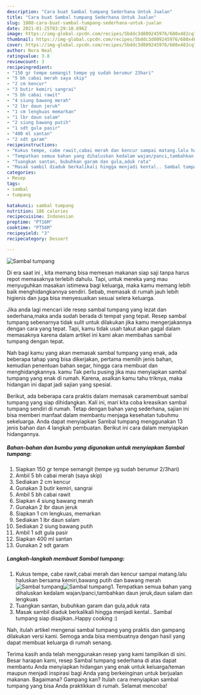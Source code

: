 ```yaml
---
description: "Cara buat Sambal tumpang Sederhana Untuk Jualan"
title: "Cara buat Sambal tumpang Sederhana Untuk Jualan"
slug: 1088-cara-buat-sambal-tumpang-sederhana-untuk-jualan
date: 2021-01-25T03:29:18.696Z
image: https://img-global.cpcdn.com/recipes/5bddc3d809245976/680x482cq70/sambal-tumpang-foto-resep-utama.jpg
thumbnail: https://img-global.cpcdn.com/recipes/5bddc3d809245976/680x482cq70/sambal-tumpang-foto-resep-utama.jpg
cover: https://img-global.cpcdn.com/recipes/5bddc3d809245976/680x482cq70/sambal-tumpang-foto-resep-utama.jpg
author: Nora Neal
ratingvalue: 3.8
reviewcount: 3
recipeingredient:
- "150 gr tempe semangit tempe yg sudah berumur 23hari"
- "5 bh cabai merah saya skip"
- "2 cm kencur"
- "3 butir kemiri sangrai"
- "5 bh cabai rawit"
- "4 siung bawang merah"
- "2 lbr daun jeruk"
- "1 cm lengkuas memarkan"
- "1 lbr daun salam"
- "2 siung bawang putih"
- "1 sdt gula pasir"
- "400 ml santan"
- "2 sdt garam"
recipeinstructions:
- "Kukus tempe, cabe rawit,cabai merah dan kencur sampai matang.lalu haluskan bersama kemiri,bawang putih dan bawang merah"
- "Tempatkan semua bahan yang dihaluskan kedalam wajan/panci,tambahkan daun jeruk,daun salam dan lengkuas"
- "Tuangkan santan, bubuhkan garam dan gula,aduk rata"
- "Masak sambil diaduk berkalikali hingga menjadi kental.. Sambal tumpang siap disajikan..Happy cooking :)"
categories:
- Resep
tags:
- sambal
- tumpang

katakunci: sambal tumpang 
nutrition: 186 calories
recipecuisine: Indonesian
preptime: "PT16M"
cooktime: "PT56M"
recipeyield: "3"
recipecategory: Dessert

---
```



![Sambal tumpang](https://img-global.cpcdn.com/recipes/5bddc3d809245976/680x482cq70/sambal-tumpang-foto-resep-utama.jpg)

Di era  saat ini , kita memang bisa memesan makanan siap saji tanpa harus repot memasaknya terlebih dahulu. Tapi, untuk mereka yang mau menyuguhkan masakan istimewa bagi keluarga, maka kamu memang lebih baik menghidangkannya sendiri. Sebab, memasak di rumah jauh lebih higienis dan juga bisa menyesuaikan sesuai selera keluarga.

Jika anda lagi mencari ide resep sambal tumpang yang lezat dan sederhana,maka anda sudah berada di tempat yang tepat. Resep sambal tumpang  sebenarnya tidak sulit untuk dilakukan jika kamu mengerjakannya dengan cara yang tepat. Tapi, kamu tidak usah takut akan gagal dalam memasaknya 
karena dalam artikel ini kami akan membahas sambal tumpang dengan tepat.  



Nah bagi kamu yang akan memasak sambal tumpang yang enak, ada beberapa tahap yang bisa dikerjakan, pertama memilih jenis bahan, kemudian penentuan bahan segar, hingga cara membuat dan menghidangkannya. kamu Tak perlu pusing jika mau menyiapkan sambal tumpang yang enak di rumah. Karena, asalkan kamu  tahu triknya, maka hidangan ini dapat jadi sajian yang spesial.

Berikut, ada beberapa cara praktis  dalam memasak caramembuat sambal tumpang yang siap dihidangkan. Kali ini, mari kita coba kreasikan sambal tumpang sendiri di rumah. Tetap dengan bahan yang sederhana, sajian ini bisa memberi manfaat dalam membantu menjaga kesehatan tubuhmu sekeluarga. Anda dapat menyiapkan Sambal tumpang menggunakan 13 jenis bahan dan 4 langkah pembuatan. Berikut ini cara dalam menyiapkan hidangannya.

<!--inarticleads1-->

##### Bahan-bahan dan bumbu yang digunakan untuk menyiapkan Sambal tumpang:

1. Siapkan 150 gr tempe semangit (tempe yg sudah berumur 2/3hari)
1. Ambil 5 bh cabai merah (saya skip)
1. Sediakan 2 cm kencur
1. Gunakan 3 butir kemiri, sangrai
1. Ambil 5 bh cabai rawit
1. Siapkan 4 siung bawang merah
1. Gunakan 2 lbr daun jeruk
1. Siapkan 1 cm lengkuas, memarkan
1. Sediakan 1 lbr daun salam
1. Sediakan 2 siung bawang putih
1. Ambil 1 sdt gula pasir
1. Siapkan 400 ml santan
1. Gunakan 2 sdt garam




<!--inarticleads2-->

##### Langkah-langkah membuat Sambal tumpang:

1. Kukus tempe, cabe rawit,cabai merah dan kencur sampai matang.lalu haluskan bersama kemiri,bawang putih dan bawang merah
<img src="https://img-global.cpcdn.com/steps/94d4eccb0ad809a2/160x128cq70/sambal-tumpang-langkah-memasak-1-foto.jpg" alt="Sambal tumpang"><img src="https://img-global.cpcdn.com/steps/74c593a18e7b71fb/160x128cq70/sambal-tumpang-langkah-memasak-1-foto.jpg" alt="Sambal tumpang">1. Tempatkan semua bahan yang dihaluskan kedalam wajan/panci,tambahkan daun jeruk,daun salam dan lengkuas
1. Tuangkan santan, bubuhkan garam dan gula,aduk rata
1. Masak sambil diaduk berkalikali hingga menjadi kental.. Sambal tumpang siap disajikan..Happy cooking :)




Nah, itulah artikel mengenai  sambal tumpang  yang praktis dan gampang dilakukan versi kami. Semoga anda bisa membuatnya dengan hasil yang dapat membuat keluarga di rumah senang. 

Terima kasih anda telah menggunakan resep yang kami tampilkan di sini. Besar harapan kami, resep  Sambal tumpang sederhana di atas dapat membantu Anda menyiapkan hidangan yang enak untuk keluarga/teman maupun menjadi inspirasi bagi Anda yang berkeinginan untuk berjualan makanan. Bagaimana? Gampang kan? Itulah cara menyiapkan sambal tumpang yang bisa Anda praktikkan di rumah. Selamat mencoba!

